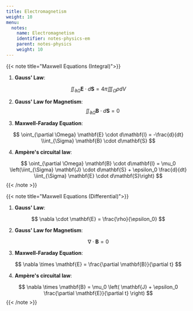 ```yaml
---
title: Electromagnetism
weight: 10
menu:
  notes:
    name: Electromagnetism
    identifier: notes-physics-em
    parent: notes-physics
    weight: 10
---
```

<!-- A Sample Program -->
{{< note title="Maxwell Equations (Integral)">}}
1. **Gauss' Law**:

$$ \iint_{\partial \Omega} \mathbf{E} \cdot d\mathbf{S} = 4 \pi \iiint_{\Omega} \rho dV $$ 

2. **Gauss' Law for Magnetism**:
$$ \iint_{\partial \Omega} \mathbf{B} \cdot d\mathbf{S} = 0 $$

3. **Maxwell-Faraday Equation**:

$$ \oint_{\partial \Omega} \mathbf{E} \cdot d\mathbf{l} = -\frac{d}{dt} \\int_{\Sigma} \mathbf{B} \cdot d\mathbf{S} $$

4. **Ampère's circuital law**:

$$ \oint_{\partial \Omega} \mathbf{B} \cdot d\mathbf{l} = \mu_0 \left(\iint_{\Sigma} \mathbf{J} \cdot d\mathbf{S} + \epsilon_0 \frac{d}{dt} \iint_{\Sigma} \mathbf{E} \cdot d\mathbf{S}\right) $$
{{< /note >}}

{{< note title="Maxwell Equations (Differential)">}}
1. **Gauss' Law**:

$$ \nabla \cdot \mathbf{E} = \frac{\rho}{\epsilon_0} $$ 

2. **Gauss' Law for Magnetism**:

$$ \nabla \cdot \mathbf{B} = 0 $$

3. **Maxwell-Faraday Equation**:

$$ \nabla \times \mathbf{E} = \frac{\partial \mathbf{B}}{\partial t} $$

4. **Ampère's circuital law**:

$$ \nabla \times \mathbf{B} = \mu_0 \left( \mathbf{J} + \epsilon_0 \frac{\partial \mathbf{E}}{\partial t} \right) $$
{{< /note >}}

